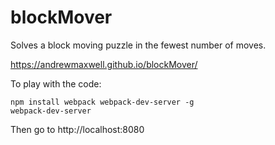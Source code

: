 # blockMover
Solves a block moving puzzle in the fewest number of moves.

https://andrewmaxwell.github.io/blockMover/

To play with the code:
```
npm install webpack webpack-dev-server -g
webpack-dev-server
```
Then go to http://localhost:8080
